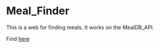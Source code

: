 # Meal_Finder

This is a web for finding meals. It works on the MealDB_API.

Find [here]( https://finder-meal-01.netlify.app/)



